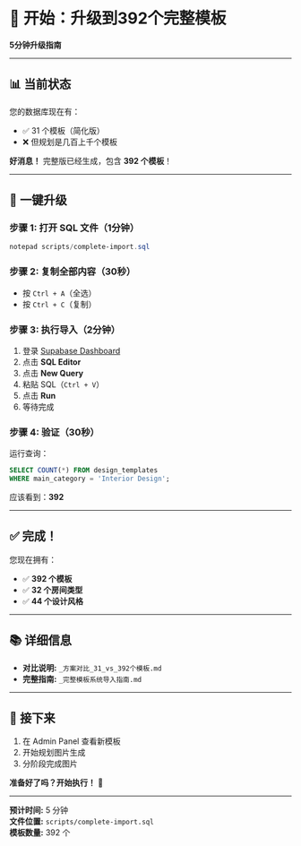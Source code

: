 # 🚀 开始：升级到392个完整模板

**5分钟升级指南**

---

## 📊 当前状态

您的数据库现在有：
- ✅ 31 个模板（简化版）
- ❌ 但规划是几百上千个模板

**好消息！** 完整版已经生成，包含 **392 个模板**！

---

## 🎯 一键升级

### 步骤 1: 打开 SQL 文件（1分钟）

```powershell
notepad scripts/complete-import.sql
```

### 步骤 2: 复制全部内容（30秒）

- 按 `Ctrl + A`（全选）
- 按 `Ctrl + C`（复制）

### 步骤 3: 执行导入（2分钟）

1. 登录 [Supabase Dashboard](https://supabase.com)
2. 点击 **SQL Editor**
3. 点击 **New Query**
4. 粘贴 SQL（`Ctrl + V`）
5. 点击 **Run**
6. 等待完成

### 步骤 4: 验证（30秒）

运行查询：
```sql
SELECT COUNT(*) FROM design_templates 
WHERE main_category = 'Interior Design';
```

应该看到：**392**

---

## ✅ 完成！

您现在拥有：
- ✅ **392 个模板**
- ✅ **32 个房间类型**
- ✅ **44 个设计风格**

---

## 📚 详细信息

- **对比说明:** `_方案对比_31_vs_392个模板.md`
- **完整指南:** `_完整模板系统导入指南.md`

---

## 🎉 接下来

1. 在 Admin Panel 查看新模板
2. 开始规划图片生成
3. 分阶段完成图片

**准备好了吗？开始执行！** 🚀

---

**预计时间:** 5 分钟  
**文件位置:** `scripts/complete-import.sql`  
**模板数量:** 392 个

